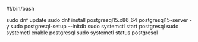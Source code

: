 #!/bin/bash

sudo dnf update
sudo dnf install postgresql15.x86_64 postgresql15-server -y
sudo postgresql-setup --initdb
sudo systemctl start postgresql
sudo systemctl enable postgresql
sudo systemctl status postgresql